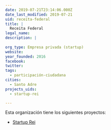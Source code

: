 ```yaml
---
date: 2019-07-21T23:14:06.000Z
date_last_modified: 2019-07-21
uid: receita-federal
title: |
  Receita Federal
legal_name: 
description: |
  
org_type: Empresa privada (startup)
website: 
year_founded: 2016
facebook: 
twitter: 
tags:
  - participación-ciudadana
cities: 
  - Santo Adre
projects_uids:
  - startup-rei

---
```


Esta organización tiene los siguientes proyectos:

- [Startup Rei](/proyectos/startup-rei)
